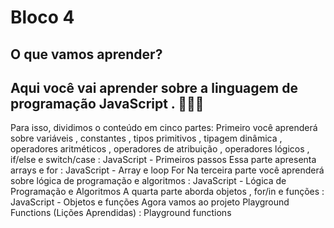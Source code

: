 # Bloco 4 #

## O que vamos aprender? ##
## Aqui você vai aprender sobre a linguagem de programação JavaScript . 🚀🚀🚀 ##
Para isso, dividimos o conteúdo em cinco partes:
Primeiro você aprenderá sobre variáveis , constantes , tipos primitivos , tipagem dinâmica , operadores aritméticos , operadores de atribuição , operadores lógicos , if/else e switch/case :
JavaScript - Primeiros passos
Essa parte apresenta arrays e for :
JavaScript - Array e loop For
Na terceira parte você aprenderá sobre lógica de programação e algoritmos :
JavaScript - Lógica de Programação e Algoritmos
A quarta parte aborda objetos , for/in e funções :
JavaScript - Objetos e funções
Agora vamos ao projeto Playground Functions (Lições Aprendidas) :
Playground functions